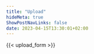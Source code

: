 ```yaml
---
title: "Upload"
hideMeta: true
ShowPostNavLinks: false
date: 2023-04-15T13:30:01+02:00
---
```


{{< upload_form >}}
